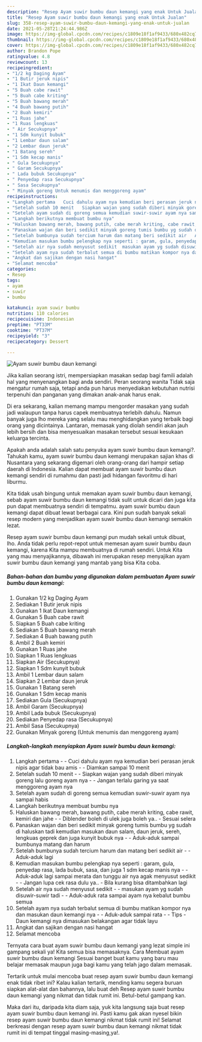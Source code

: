 ```yaml
---
description: "Resep Ayam suwir bumbu daun kemangi yang enak Untuk Jualan"
title: "Resep Ayam suwir bumbu daun kemangi yang enak Untuk Jualan"
slug: 358-resep-ayam-suwir-bumbu-daun-kemangi-yang-enak-untuk-jualan
date: 2021-05-28T21:24:44.986Z
image: https://img-global.cpcdn.com/recipes/c1809e18f1af9433/680x482cq70/ayam-suwir-bumbu-daun-kemangi-foto-resep-utama.jpg
thumbnail: https://img-global.cpcdn.com/recipes/c1809e18f1af9433/680x482cq70/ayam-suwir-bumbu-daun-kemangi-foto-resep-utama.jpg
cover: https://img-global.cpcdn.com/recipes/c1809e18f1af9433/680x482cq70/ayam-suwir-bumbu-daun-kemangi-foto-resep-utama.jpg
author: Brandon Pope
ratingvalue: 4.8
reviewcount: 13
recipeingredient:
- "1/2 kg Daging Ayam"
- "1 Butir jeruk nipis"
- "1 Ikat Daun kemangi"
- "5 Buah cabe rawit"
- "5 Buah cabe kriting"
- "5 Buah bawang merah"
- "4 Buah bawang putih"
- "2 Buah kemiri"
- "1 Ruas jahe"
- "1 Ruas lengkuas"
- " Air Secukupnya"
- "1 Sdm kunyit bubuk"
- "1 Lembar daun salam"
- "2 Lembar daun jeruk"
- "1 Batang sereh"
- "1 Sdm kecap manis"
- " Gula Secukupnya"
- " Garam Secukupnya"
- " Lada bubuk Secukupnya"
- " Penyedap rasa Secukupnya"
- " Sasa Secukupnya"
- " Minyak goreng Untuk menumis dan menggoreng ayam"
recipeinstructions:
- "Langkah pertama   Cuci dahulu ayam nya kemudian beri perasan jeruk nipis agar tidak bau amis   Diamkan sampai 10 menit"
- "Setelah sudah 10 menit   Siapkan wajan yang sudah diberi minyak goreng lalu goreng ayam nya   Jangan terlalu garing ya saat menggoreng ayam nya"
- "Setelah ayam sudah di goreng semua kemudian suwir-suwir ayam nya sampai habis"
- "Langkah berikutnya membuat bumbu nya"
- "Haluskan bawang merah, bawang putih, cabe merah kriting, cabe rawit, kemiri dan jahe   Diblender boleh di ulek juga boleh ya.. Sesuai selera"
- "Panaskan wajan dan beri sedikit minyak goreng tumis bumbu yg sudah di haluskan tadi kemudian masukan daun salam, daun jeruk, sereh, lengkuas geprek dan juga kunyit bubuk nya   Aduk-aduk sampai bumbunya matang dan harum"
- "Setelah bumbunya sudah tercium harum dan matang beri sedikit air   Aduk-aduk lagi"
- "Kemudian masukan bumbu pelengkap nya seperti : garam, gula, penyedap rasa, lada bubuk, sasa, dan juga 1 sdm kecap manis nya   Aduk-aduk lagi sampai merata dan tunggu air nya agak menyusut sedikit   Jangan lupa cek rasa dulu ya..  Bila kurang bisa ditambahkan lagi"
- "Setelah air nya sudah menyusut sedikit  masukan ayam yg sudah disuwir-suwir tadi   Aduk-aduk rata sampai ayam nya kebalut bumbu semua"
- "Setelah ayam nya sudah terbalut semua di bumbu matikan kompor nya dan masukan daun kemangi nya   Aduk-aduk sampai rata   Tips Daun kemangi nya dimasukan belakangan agar tidak layu"
- "Angkat dan sajikan dengan nasi hangat"
- "Selamat mencoba"
categories:
- Resep
tags:
- ayam
- suwir
- bumbu

katakunci: ayam suwir bumbu 
nutrition: 110 calories
recipecuisine: Indonesian
preptime: "PT33M"
cooktime: "PT37M"
recipeyield: "3"
recipecategory: Dessert

---
```



![Ayam suwir bumbu daun kemangi](https://img-global.cpcdn.com/recipes/c1809e18f1af9433/680x482cq70/ayam-suwir-bumbu-daun-kemangi-foto-resep-utama.jpg)

Jika kalian seorang istri, mempersiapkan masakan sedap bagi famili adalah hal yang menyenangkan bagi anda sendiri. Peran seorang  wanita Tidak saja mengatur rumah saja, tetapi anda pun harus menyediakan kebutuhan nutrisi terpenuhi dan panganan yang dimakan anak-anak harus enak.

Di era  sekarang, kalian memang mampu mengorder masakan yang sudah jadi walaupun tanpa harus capek membuatnya terlebih dahulu. Namun banyak juga lho mereka yang selalu mau menghidangkan yang terbaik bagi orang yang dicintainya. Lantaran, memasak yang diolah sendiri akan jauh lebih bersih dan bisa menyesuaikan masakan tersebut sesuai kesukaan keluarga tercinta. 



Apakah anda adalah salah satu penyuka ayam suwir bumbu daun kemangi?. Tahukah kamu, ayam suwir bumbu daun kemangi merupakan sajian khas di Nusantara yang sekarang digemari oleh orang-orang dari hampir setiap daerah di Indonesia. Kalian dapat membuat ayam suwir bumbu daun kemangi sendiri di rumahmu dan pasti jadi hidangan favoritmu di hari liburmu.

Kita tidak usah bingung untuk memakan ayam suwir bumbu daun kemangi, sebab ayam suwir bumbu daun kemangi tidak sulit untuk dicari dan juga kita pun dapat membuatnya sendiri di tempatmu. ayam suwir bumbu daun kemangi dapat dibuat lewat berbagai cara. Kini pun sudah banyak sekali resep modern yang menjadikan ayam suwir bumbu daun kemangi semakin lezat.

Resep ayam suwir bumbu daun kemangi pun mudah sekali untuk dibuat, lho. Anda tidak perlu repot-repot untuk memesan ayam suwir bumbu daun kemangi, karena Kita mampu membuatnya di rumah sendiri. Untuk Kita yang mau menyajikannya, dibawah ini merupakan resep menyajikan ayam suwir bumbu daun kemangi yang mantab yang bisa Kita coba.

<!--inarticleads1-->

##### Bahan-bahan dan bumbu yang digunakan dalam pembuatan Ayam suwir bumbu daun kemangi:

1. Gunakan 1/2 kg Daging Ayam
1. Sediakan 1 Butir jeruk nipis
1. Gunakan 1 Ikat Daun kemangi
1. Gunakan 5 Buah cabe rawit
1. Siapkan 5 Buah cabe kriting
1. Sediakan 5 Buah bawang merah
1. Sediakan 4 Buah bawang putih
1. Ambil 2 Buah kemiri
1. Gunakan 1 Ruas jahe
1. Siapkan 1 Ruas lengkuas
1. Siapkan  Air (Secukupnya)
1. Siapkan 1 Sdm kunyit bubuk
1. Ambil 1 Lembar daun salam
1. Siapkan 2 Lembar daun jeruk
1. Gunakan 1 Batang sereh
1. Gunakan 1 Sdm kecap manis
1. Sediakan  Gula (Secukupnya)
1. Ambil  Garam (Secukupnya)
1. Ambil  Lada bubuk (Secukupnya)
1. Sediakan  Penyedap rasa (Secukupnya)
1. Ambil  Sasa (Secukupnya)
1. Gunakan  Minyak goreng (Untuk menumis dan menggoreng ayam)




<!--inarticleads2-->

##### Langkah-langkah menyiapkan Ayam suwir bumbu daun kemangi:

1. Langkah pertama  -  - Cuci dahulu ayam nya kemudian beri perasan jeruk nipis agar tidak bau amis  -  - Diamkan sampai 10 menit
1. Setelah sudah 10 menit  -  - Siapkan wajan yang sudah diberi minyak goreng lalu goreng ayam nya  -  - Jangan terlalu garing ya saat menggoreng ayam nya
1. Setelah ayam sudah di goreng semua kemudian suwir-suwir ayam nya sampai habis
1. Langkah berikutnya membuat bumbu nya
1. Haluskan bawang merah, bawang putih, cabe merah kriting, cabe rawit, kemiri dan jahe  -  - Diblender boleh di ulek juga boleh ya.. - Sesuai selera
1. Panaskan wajan dan beri sedikit minyak goreng tumis bumbu yg sudah di haluskan tadi kemudian masukan daun salam, daun jeruk, sereh, lengkuas geprek dan juga kunyit bubuk nya  -  - Aduk-aduk sampai bumbunya matang dan harum
1. Setelah bumbunya sudah tercium harum dan matang beri sedikit air  -  - Aduk-aduk lagi
1. Kemudian masukan bumbu pelengkap nya seperti : garam, gula, penyedap rasa, lada bubuk, sasa, dan juga 1 sdm kecap manis nya  -  - Aduk-aduk lagi sampai merata dan tunggu air nya agak menyusut sedikit  -  - Jangan lupa cek rasa dulu ya..  - Bila kurang bisa ditambahkan lagi
1. Setelah air nya sudah menyusut sedikit -  - masukan ayam yg sudah disuwir-suwir tadi  -  - Aduk-aduk rata sampai ayam nya kebalut bumbu semua
1. Setelah ayam nya sudah terbalut semua di bumbu matikan kompor nya dan masukan daun kemangi nya  -  - Aduk-aduk sampai rata  -  - Tips - Daun kemangi nya dimasukan belakangan agar tidak layu
1. Angkat dan sajikan dengan nasi hangat
1. Selamat mencoba




Ternyata cara buat ayam suwir bumbu daun kemangi yang lezat simple ini gampang sekali ya! Kita semua bisa memasaknya. Cara Membuat ayam suwir bumbu daun kemangi Sesuai banget buat kamu yang baru mau belajar memasak maupun juga bagi kamu yang telah jago dalam memasak.

Tertarik untuk mulai mencoba buat resep ayam suwir bumbu daun kemangi enak tidak ribet ini? Kalau kalian tertarik, mending kamu segera buruan siapkan alat-alat dan bahannya, lalu buat deh Resep ayam suwir bumbu daun kemangi yang nikmat dan tidak rumit ini. Betul-betul gampang kan. 

Maka dari itu, daripada kita diam saja, yuk kita langsung saja buat resep ayam suwir bumbu daun kemangi ini. Pasti kamu gak akan nyesel bikin resep ayam suwir bumbu daun kemangi nikmat tidak rumit ini! Selamat berkreasi dengan resep ayam suwir bumbu daun kemangi nikmat tidak rumit ini di tempat tinggal masing-masing,ya!.

